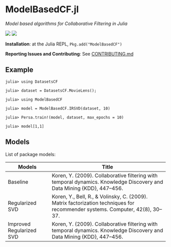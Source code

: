 # ModelBasedCF.jl

*Model based algorithms for Collaborative Filtering in Julia*

[![][ci-img]][ci-url]
[![][codecov-img]][codecov-url]

**Installation**: at the Julia REPL, `Pkg.add("ModelBasedCF")`

**Reporting Issues and Contributing**: See [CONTRIBUTING.md](CONTRIBUTING.md)

## Example

```
julia> using DatasetsCF

julia> dataset = DatasetsCF.MovieLens();

julia> using ModelBasedCF

julia> model = ModelBasedCF.IRSVD(dataset, 10)

julia> Persa.train!(model, dataset, max_epochs = 10)

julia> model[1,1]
```

## Models

List of package models:

Models      | Title
-------------|------------------------------------------------------------------------
Baseline  | Koren, Y. (2009). Collaborative filtering with temporal dynamics. Knowledge Discovery and Data Mining {KDD}, 447–456.
Regularized SVD    | Koren, Y., Bell, R., & Volinsky, C. (2009). Matrix factorization techniques for recommender systems. Computer, 42(8), 30–37.
Improved Regularized SVD   | Koren, Y. (2009). Collaborative filtering with temporal dynamics. Knowledge Discovery and Data Mining {KDD}, 447–456.


[ci-img]: https://github.com/JuliaRecsys/ModelBasedCF.jl/actions/workflows/CI.yml/badge.svg?branch=master
[ci-url]: https://github.com/JuliaRecsys/ModelBasedCF.jl/actions

[codecov-img]: https://img.shields.io/codecov/c/github/JuliaRecsys/ModelBasedCF.jl?style=flat-square
[codecov-url]: https://codecov.io/gh/JuliaRecsys/ModelBasedCF.jl

